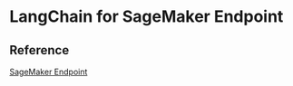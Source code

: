 # LangChain for SageMaker Endpoint

## Reference 

[SageMaker Endpoint](https://python.langchain.com/docs/ecosystem/integrations/sagemaker_endpoint)
